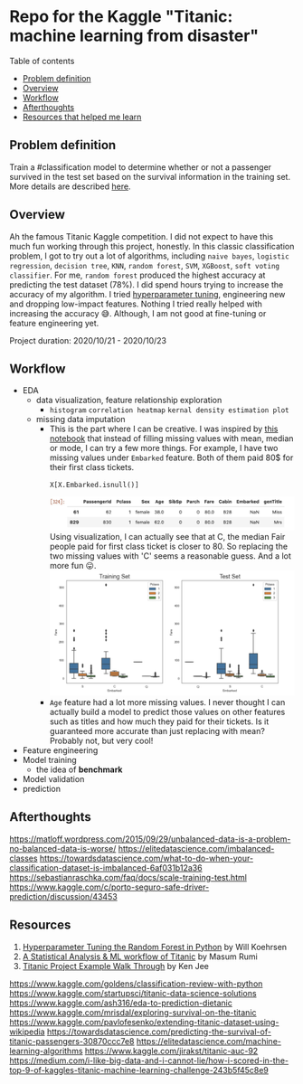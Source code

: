 # Repo for the Kaggle "Titanic: machine learning from disaster"


Table of contents
- [Problem definition](#0)
- [Overview](#1)
- [Workflow](#2)
- [Afterthoughts](#3)
- [Resources that helped me learn](#4)

## Problem definition <a id="0"></a>
Train a #classification model to determine whether or not a passenger survived in the test set based on the survival information in the training set. More details are described [here](https://www.kaggle.com/c/titanic).

## Overview <a id="1"></a>
Ah the famous Titanic Kaggle competition. I did not expect to have this much fun working through this project, honestly. In this classic classification problem, I got to try out a lot of algorithms, including `naive bayes`, `logistic regression`, `decision tree`, `KNN`, `random forest`, `SVM`, `XGBoost`, `soft voting classifier`. For me, `random forest` produced the highest accuracy at predicting the test dataset (78%). I did spend hours trying to increase the accuracy of my algorithm. I tried [hyperparameter tuning][1], engineering new and dropping low-impact features. Nothing I tried really helped with increasing the accuracy :sweat_smile:. Although, I am not good at fine-tuning or feature engineering yet.

Project duration: 2020/10/21 - 2020/10/23

## Workflow <a id="2"></a>
- EDA
  - data visualization, feature relationship exploration
    - `histogram` `correlation heatmap` `kernal density estimation plot`
  - missing data imputation
    - This is the part where I can be creative. I was inspired by [this notebook][2] that instead of filling missing values with mean, median or mode, I can try a few more things. For example, I have two missing values under `Embarked` feature. Both of them paid 80$ for their first class tickets.
      ```
      X[X.Embarked.isnull()]
      ```
      ![temp](https://github.com/zhangyang2017/kaggle-Titanic/blob/master/temp.jpg)
      Using visualization, I can actually see that at C, the median Fair people paid for first class ticket is closer to 80. So replacing the two missing values with 'C' seems a reasonable guess. And a lot more fun :stuck_out_tongue:.
      ![temp2](https://github.com/zhangyang2017/kaggle-Titanic/blob/master/temp2.jpg)
    - `Age` feature had a lot more missing values. I never thought I can actually build a model to predict those values on other features such as titles and how much they paid for their tickets. Is it guaranteed more accurate than just replacing with mean? Probably not, but very cool!
- Feature engineering
- Model training
  - the idea of **benchmark**
- Model validation
- prediction

## Afterthoughts <a id="3"></a>
https://matloff.wordpress.com/2015/09/29/unbalanced-data-is-a-problem-no-balanced-data-is-worse/
https://elitedatascience.com/imbalanced-classes
https://towardsdatascience.com/what-to-do-when-your-classification-dataset-is-imbalanced-6af031b12a36
https://sebastianraschka.com/faq/docs/scale-training-test.html
https://www.kaggle.com/c/porto-seguro-safe-driver-prediction/discussion/43453

## Resources <a id="4"></a>

[1]: <https://towardsdatascience.com/hyperparameter-tuning-the-random-forest-in-python-using-scikit-learn-28d2aa77dd74> (Hyperparameter Tuning the Random Forest in Python by Will Koehrsen)
[2]: <https://www.kaggle.com/masumrumi/a-statistical-analysis-ml-workflow-of-titanic#Part-3.-Visualization-and-Feature-Relations> (A Statistical Analysis & ML workflow of Titanic by Masum Rumi)


1. [Hyperparameter Tuning the Random Forest in Python](https://towardsdatascience.com/hyperparameter-tuning-the-random-forest-in-python-using-scikit-learn-28d2aa77dd74) by Will Koehrsen
2. [A Statistical Analysis & ML workflow of Titanic](https://www.kaggle.com/masumrumi/a-statistical-analysis-ml-workflow-of-titanic#Part-3.-Visualization-and-Feature-Relations) by Masum Rumi
3. [Titanic Project Example Walk Through](https://www.kaggle.com/kenjee/titanic-project-example/comments) by Ken Jee




https://www.kaggle.com/goldens/classification-review-with-python
https://www.kaggle.com/startupsci/titanic-data-science-solutions
https://www.kaggle.com/ash316/eda-to-prediction-dietanic
https://www.kaggle.com/mrisdal/exploring-survival-on-the-titanic
https://www.kaggle.com/pavlofesenko/extending-titanic-dataset-using-wikipedia
https://towardsdatascience.com/predicting-the-survival-of-titanic-passengers-30870ccc7e8
https://elitedatascience.com/machine-learning-algorithms
https://www.kaggle.com/jirakst/titanic-auc-92
https://medium.com/i-like-big-data-and-i-cannot-lie/how-i-scored-in-the-top-9-of-kaggles-titanic-machine-learning-challenge-243b5f45c8e9



